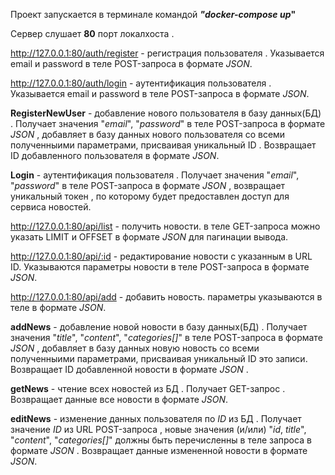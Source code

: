 Проект запускается в терминале командой __***"docker-compose up***"__

Сервер слушает __80__ порт локалхоста .


http://127.0.0.1:80/auth/register - регистрация пользователя . Указывается email и password в теле POST-запроса в формате *JSON*.

http://127.0.0.1:80/auth/login -  аутентификация пользователя . Указывается email и password в теле POST-запроса в формате *JSON*.


__RegisterNewUser__ - добавление нового пользователя в базу данных(БД) . Получает значения "*email*", "*password*" в теле POST-запроса в формате *JSON* , добавляет в базу данных нового пользователя со всеми полученныими параметрами, присваивая уникальный ID . Возвращает ID добавленного пользователя в формате *JSON*.


__Login__ - аутентификация  пользователя . Получает значения "*email*", "*password*" в теле POST-запроса в формате *JSON* , возвращает уникальный токен , по которому будет предоставлен доступ для сервиса новостей.


http://127.0.0.1:80/api/list - получить новости. в теле GET-запроса можно указать LIMIT и OFFSET в формате *JSON* для пагинации вывода.

http://127.0.0.1:80/api/:id - редактирование новости с указанным в URL ID. Указываются параметры новости в теле POST-запроса в формате *JSON*.

http://127.0.0.1:80/api/add - добавить новость. параметры указываются в теле в формате *JSON*.


__addNews__ - добавление новой новости в базу данных(БД) . Получает значения "*title*", "*content*", "*categories[]*" в теле POST-запроса в формате *JSON* , добавляет в базу данных новую новость со всеми полученныими параметрами, присваивая уникальный ID это записи. Возвращает ID добавленной новости в формате *JSON* .


__getNews__ - чтение всех новостей из БД . Получает GET-запрос . Возвращает данные все новости в формате *JSON*.


__editNews__ - изменение данных пользователя по *ID* из БД . Получает значение *ID* из URL POST-запроса , новые значения (и/или) "*id*, *title*", "*content*", "*categories[]*" должны быть перечисленны в теле запроса в формате *JSON* .  Возвращает данные измененной новости в формате *JSON*.

